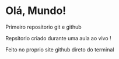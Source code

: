 # Olá, Mundo!
 Primeiro repositorio git e github

 Repsitorio criado durante uma aula ao vivo !
 
 Feito no proprio site github direto do terminal 
